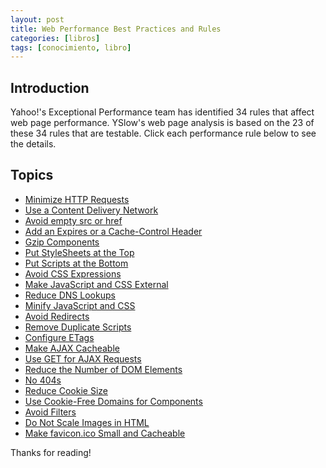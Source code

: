 ```yaml
---
layout: post
title: Web Performance Best Practices and Rules
categories: [libros]
tags: [conocimiento, libro]
---
```


<!--Resumen-->

## Introduction

Yahoo!'s Exceptional Performance team has identified 34 rules that affect web page performance. YSlow's web page analysis is based on the 23 of these 34 rules that are testable. Click each performance rule below to see the details.

## Topics 

- [Minimize HTTP Requests](https://developer.yahoo.com/performance/rules.html#num_http)
- [Use a Content Delivery Network](https://developer.yahoo.com/performance/rules.html#cdn)
- [Avoid empty src or href](https://developer.yahoo.com/performance/rules.html#emptysrc)
- [Add an Expires or a Cache-Control Header](https://developer.yahoo.com/performance/rules.html#expires)
- [Gzip Components](https://developer.yahoo.com/performance/rules.html#expires)
- [Put StyleSheets at the Top](https://developer.yahoo.com/performance/rules.html#css_top)
- [Put Scripts at the Bottom](https://developer.yahoo.com/performance/rules.html#js_bottom)
- [Avoid CSS Expressions](https://developer.yahoo.com/performance/rules.html#css_expressions)
- [Make JavaScript and CSS External](https://developer.yahoo.com/performance/rules.html#external)
- [Reduce DNS Lookups](https://developer.yahoo.com/performance/rules.html#dns_lookups)
- [Minify JavaScript and CSS](https://developer.yahoo.com/performance/rules.html#minify)
- [Avoid Redirects](https://developer.yahoo.com/performance/rules.html#redirects)
- [Remove Duplicate Scripts](https://developer.yahoo.com/performance/rules.html#js_dupes)
- [Configure ETags](https://developer.yahoo.com/performance/rules.html#etags)
- [Make AJAX Cacheable](https://developer.yahoo.com/performance/rules.html#cacheajax)
- [Use GET for AJAX Requests](https://developer.yahoo.com/performance/rules.html#ajax_get)
- [Reduce the Number of DOM Elements](https://developer.yahoo.com/performance/rules.html#min_dom)
- [No 404s](https://developer.yahoo.com/performance/rules.html#no404)
- [Reduce Cookie Size](https://developer.yahoo.com/performance/rules.html#cookie_size)
- [Use Cookie-Free Domains for Components](https://developer.yahoo.com/performance/rules.html#cookie_free)
- [Avoid Filters](https://developer.yahoo.com/performance/rules.html#no_filters)
- [Do Not Scale Images in HTML](https://developer.yahoo.com/performance/rules.html#no_scale)
- [Make favicon.ico Small and Cacheable](https://developer.yahoo.com/performance/rules.html#favicon)

Thanks for reading!